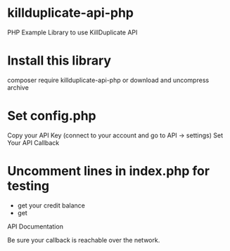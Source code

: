 # killduplicate-api-php
PHP Example Library to use KillDuplicate API

# Install this library
composer require killduplicate-api-php
or download and uncompress archive

# Set config.php
Copy your API Key (connect to your account and go to API -> settings)
Set Your API Callback

# Uncomment lines in index.php for testing
- get your credit balance
- get 

API Documentation

Be sure your callback is reachable over the network. 